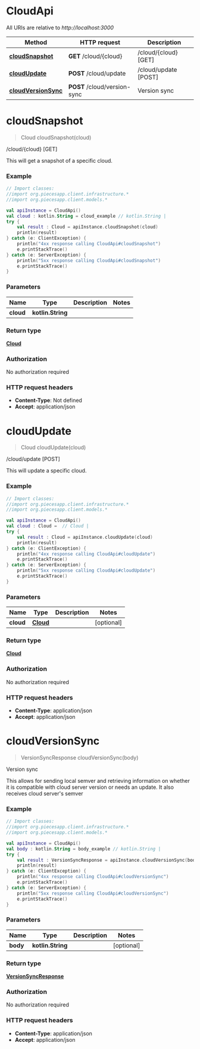 # CloudApi

All URIs are relative to *http://localhost:3000*

Method | HTTP request | Description
------------- | ------------- | -------------
[**cloudSnapshot**](CloudApi.md#cloudSnapshot) | **GET** /cloud/{cloud} | /cloud/{cloud} [GET]
[**cloudUpdate**](CloudApi.md#cloudUpdate) | **POST** /cloud/update | /cloud/update [POST]
[**cloudVersionSync**](CloudApi.md#cloudVersionSync) | **POST** /cloud/version-sync | Version sync


<a name="cloudSnapshot"></a>
# **cloudSnapshot**
> Cloud cloudSnapshot(cloud)

/cloud/{cloud} [GET]

This will get a snapshot of a specific cloud.

### Example
```kotlin
// Import classes:
//import org.piecesapp.client.infrastructure.*
//import org.piecesapp.client.models.*

val apiInstance = CloudApi()
val cloud : kotlin.String = cloud_example // kotlin.String | 
try {
    val result : Cloud = apiInstance.cloudSnapshot(cloud)
    println(result)
} catch (e: ClientException) {
    println("4xx response calling CloudApi#cloudSnapshot")
    e.printStackTrace()
} catch (e: ServerException) {
    println("5xx response calling CloudApi#cloudSnapshot")
    e.printStackTrace()
}
```

### Parameters

Name | Type | Description  | Notes
------------- | ------------- | ------------- | -------------
 **cloud** | **kotlin.String**|  |

### Return type

[**Cloud**](Cloud.md)

### Authorization

No authorization required

### HTTP request headers

 - **Content-Type**: Not defined
 - **Accept**: application/json

<a name="cloudUpdate"></a>
# **cloudUpdate**
> Cloud cloudUpdate(cloud)

/cloud/update [POST]

This will update a specific cloud.

### Example
```kotlin
// Import classes:
//import org.piecesapp.client.infrastructure.*
//import org.piecesapp.client.models.*

val apiInstance = CloudApi()
val cloud : Cloud =  // Cloud | 
try {
    val result : Cloud = apiInstance.cloudUpdate(cloud)
    println(result)
} catch (e: ClientException) {
    println("4xx response calling CloudApi#cloudUpdate")
    e.printStackTrace()
} catch (e: ServerException) {
    println("5xx response calling CloudApi#cloudUpdate")
    e.printStackTrace()
}
```

### Parameters

Name | Type | Description  | Notes
------------- | ------------- | ------------- | -------------
 **cloud** | [**Cloud**](Cloud.md)|  | [optional]

### Return type

[**Cloud**](Cloud.md)

### Authorization

No authorization required

### HTTP request headers

 - **Content-Type**: application/json
 - **Accept**: application/json

<a name="cloudVersionSync"></a>
# **cloudVersionSync**
> VersionSyncResponse cloudVersionSync(body)

Version sync

This allows for sending local semver and retrieving information on whether it is compatible with cloud server version or needs an update. It also receives cloud server&#39;s semver

### Example
```kotlin
// Import classes:
//import org.piecesapp.client.infrastructure.*
//import org.piecesapp.client.models.*

val apiInstance = CloudApi()
val body : kotlin.String = body_example // kotlin.String | 
try {
    val result : VersionSyncResponse = apiInstance.cloudVersionSync(body)
    println(result)
} catch (e: ClientException) {
    println("4xx response calling CloudApi#cloudVersionSync")
    e.printStackTrace()
} catch (e: ServerException) {
    println("5xx response calling CloudApi#cloudVersionSync")
    e.printStackTrace()
}
```

### Parameters

Name | Type | Description  | Notes
------------- | ------------- | ------------- | -------------
 **body** | **kotlin.String**|  | [optional]

### Return type

[**VersionSyncResponse**](VersionSyncResponse.md)

### Authorization

No authorization required

### HTTP request headers

 - **Content-Type**: application/json
 - **Accept**: application/json

